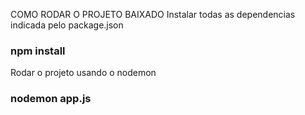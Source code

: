 COMO RODAR O PROJETO BAIXADO
Instalar todas as dependencias indicada pelo package.json
### npm install

Rodar o projeto usando o nodemon 
### nodemon app.js
